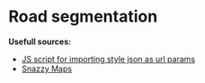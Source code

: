# Road segmentation

**Usefull sources:**
* [JS script for importing style json as url params](http://jsfiddle.net/gaby/s6Dyp/)
* [Snazzy Maps](https://snazzymaps.com/)
